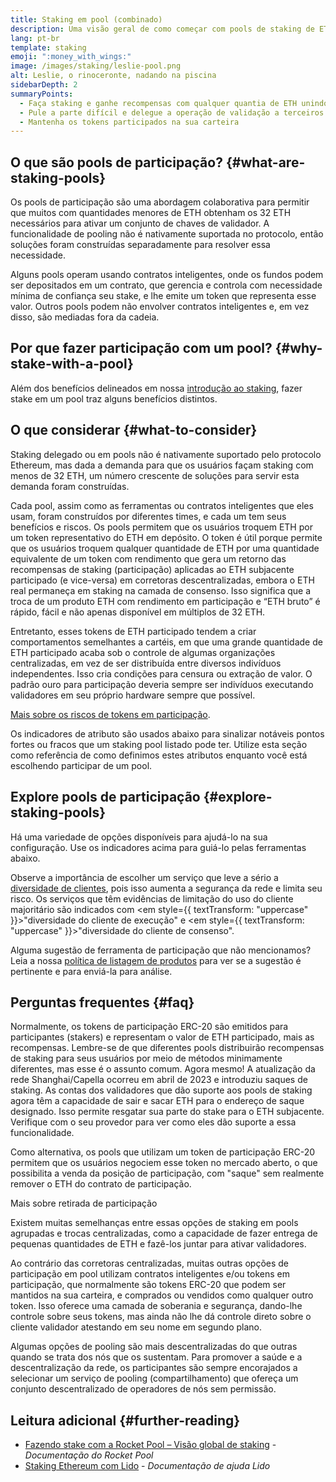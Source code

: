 ```yaml
---
title: Staking em pool (combinado)
description: Uma visão geral de como começar com pools de staking de ETH
lang: pt-br
template: staking
emoji: ":money_with_wings:"
image: /images/staking/leslie-pool.png
alt: Leslie, o rinoceronte, nadando na piscina
sidebarDepth: 2
summaryPoints:
  - Faça staking e ganhe recompensas com qualquer quantia de ETH unindo forças com outros
  - Pule a parte difícil e delegue a operação de validação a terceiros
  - Mantenha os tokens participados na sua carteira
---
```


## O que são pools de participação? {#what-are-staking-pools}

Os pools de participação são uma abordagem colaborativa para permitir que muitos com quantidades menores de ETH obtenham os 32 ETH necessários para ativar um conjunto de chaves de validador. A funcionalidade de pooling não é nativamente suportada no protocolo, então soluções foram construídas separadamente para resolver essa necessidade.

Alguns pools operam usando contratos inteligentes, onde os fundos podem ser depositados em um contrato, que gerencia e controla com necessidade mínima de confiança seu stake, e lhe emite um token que representa esse valor. Outros pools podem não envolver contratos inteligentes e, em vez disso, são mediadas fora da cadeia.

## Por que fazer participação com um pool? {#why-stake-with-a-pool}

Além dos benefícios delineados em nossa [introdução ao staking](/staking/), fazer stake em um pool traz alguns benefícios distintos.

<CardGrid>
  <Card title="Limite baixo para entrada" emoji="🐟" description="Not a whale? No problem. Most staking pools let you stake virtually any amount of ETH by joining forces with other stakers, unlike staking solo which requires 32 ETH." />
  <Card title="Faça staking hoje" emoji=":stopwatch:" description="Staking with a pool is as easy as a token swap. No need to worry about hardware setup and node maintenance. Pools allow you to deposit your ETH which enables node operators to run validators. Rewards are then distributed to contributors minus a fee for node operations." />
  <Card title="tokens participados" emoji=":droplet:" description="Many staking pools provide a token that represents a claim on your staked ETH and the rewards it generates. This allows you to make use of your staked ETH, e.g. as collateral in DeFi applications." />
</CardGrid>

<StakingComparison page="pools" />

## O que considerar {#what-to-consider}

Staking delegado ou em pools não é nativamente suportado pelo protocolo Ethereum, mas dada a demanda para que os usuários façam staking com menos de 32 ETH, um número crescente de soluções para servir esta demanda foram construídas.

Cada pool, assim como as ferramentas ou contratos inteligentes que eles usam, foram construídos por diferentes times, e cada um tem seus benefícios e riscos. Os pools permitem que os usuários troquem ETH por um token representativo do ETH em depósito. O token é útil porque permite que os usuários troquem qualquer quantidade de ETH por uma quantidade equivalente de um token com rendimento que gera um retorno das recompensas de staking (participação) aplicadas ao ETH subjacente participado (e vice-versa) em corretoras descentralizadas, embora o ETH real permaneça em staking na camada de consenso. Isso significa que a troca de um produto ETH com rendimento em participação e “ETH bruto” é rápido, fácil e não apenas disponível em múltiplos de 32 ETH.

Entretanto, esses tokens de ETH participado tendem a criar comportamentos semelhantes a cartéis, em que uma grande quantidade de ETH participado acaba sob o controle de algumas organizações centralizadas, em vez de ser distribuída entre diversos indivíduos independentes. Isso cria condições para censura ou extração de valor. O padrão ouro para participação deveria sempre ser indivíduos executando validadores em seu próprio hardware sempre que possível.

[Mais sobre os riscos de tokens em participação](https://notes.ethereum.org/@djrtwo/risks-of-lsd).

Os indicadores de atributo são usados abaixo para sinalizar notáveis pontos fortes ou fracos que um staking pool listado pode ter. Utilize esta seção como referência de como definimos estes atributos enquanto você está escolhendo participar de um pool.

<StakingConsiderations page="pools" />

## Explore pools de participação {#explore-staking-pools}

Há uma variedade de opções disponíveis para ajudá-lo na sua configuração. Use os indicadores acima para guiá-lo pelas ferramentas abaixo.

<ProductDisclaimer />

<StakingProductsCardGrid category="pools" />

Observe a importância de escolher um serviço que leve a sério a [diversidade de clientes](/developers/docs/nodes-and-clients/client-diversity/), pois isso aumenta a segurança da rede e limita seu risco. Os serviços que têm evidências de limitação do uso do cliente majoritário são indicados com <em style={{ textTransform: "uppercase" }}>"diversidade do cliente de execução"</em> e <em style={{ textTransform: "uppercase" }}>"diversidade do cliente de consenso".</em>

Alguma sugestão de ferramenta de participação que não mencionamos? Leia a nossa [política de listagem de produtos](/contributing/adding-staking-products/) para ver se a sugestão é pertinente e para enviá-la para análise.

## Perguntas frequentes {#faq}

<ExpandableCard title="Como ganho recompensas?">
Normalmente, os tokens de participação ERC-20 são emitidos para participantes (stakers) e representam o valor de ETH participado, mais as recompensas. Lembre-se de que diferentes pools distribuirão recompensas de staking para seus usuários por meio de métodos minimamente diferentes, mas esse é o assunto comum.
</ExpandableCard>

<ExpandableCard title="Quando posso sacar meu stake?">
Agora mesmo! A atualização da rede Shanghai/Capella ocorreu em abril de 2023 e introduziu saques de staking. As contas dos validadores que dão suporte aos pools de staking agora têm a capacidade de sair e sacar ETH para o endereço de saque designado. Isso permite resgatar sua parte do stake para o ETH subjacente. Verifique com o seu provedor para ver como eles dão suporte a essa funcionalidade.

Como alternativa, os pools que utilizam um token de participação ERC-20 permitem que os usuários negociem esse token no mercado aberto, o que possibilita a venda da posição de participação, com "saque" sem realmente remover o ETH do contrato de participação.

<ButtonLink to="/staking/withdrawals/">Mais sobre retirada de participação</ButtonLink>
</ExpandableCard>

<ExpandableCard title="Isso é diferente de fazer staking com minha exchange (corretora)?">
Existem muitas semelhanças entre essas opções de staking em pools agrupadas e trocas centralizadas, como a capacidade de fazer entrega de pequenas quantidades de ETH e fazê-los juntar para ativar validadores.

Ao contrário das corretoras centralizadas, muitas outras opções de participação em pool utilizam contratos inteligentes e/ou tokens em participação, que normalmente são tokens ERC-20 que podem ser mantidos na sua carteira, e comprados ou vendidos como qualquer outro token. Isso oferece uma camada de soberania e segurança, dando-lhe controle sobre seus tokens, mas ainda não lhe dá controle direto sobre o cliente validador atestando em seu nome em segundo plano.

Algumas opções de pooling são mais descentralizadas do que outras quando se trata dos nós que os sustentam. Para promover a saúde e a descentralização da rede, os participantes são sempre encorajados a selecionar um serviço de pooling (compartilhamento) que ofereça um conjunto descentralizado de operadores de nós sem permissão.
</ExpandableCard>

## Leitura adicional {#further-reading}

- [Fazendo stake com a Rocket Pool – Visão global de staking](https://docs.rocketpool.net/guides/staking/overview.html) - _Documentação do Rocket Pool_
- [Staking Ethereum com Lido](https://help.lido.fi/en/collections/2947324-staking-ethereum-with-lido) - _Documentação de ajuda Lido_
